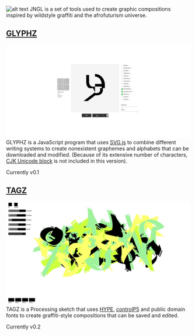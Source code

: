 ![alt text](https://i.imgur.com/TIibORb.png)
JNGL is a set of tools used to create graphic compositions inspired by wildstyle graffiti and the afrofuturism universe.

## [GLYPHZ](/GLYPHZ)
![TAGZ SCREENSHOT](/GLYPHZ/glyphz_screenshot.png)
GLYPHZ is a JavaScript program that uses [SVG.js](https://svgjs.com/docs/3.0/) to combine different writing systems to create nonexistent graphemes and alphabets that can be downloaded and modified. (Because of its extensive number of characters, [CJK Unicode block](https://en.wikipedia.org/wiki/CJK_Unified_Ideographs_(Unicode_block)) is not included in this version).

Currently v0.1

## [TAGZ](/TAGZ)
![TAGZ SCREENSHOT](/TAGZ/tagz_screenshot.png)
TAGZ is a Processing sketch that uses [HYPE](https://www.hypeframework.com/), [controlP5](http://www.sojamo.de/libraries/controlP5/) and public domain fonts to create graffiti-style compositions that can be saved and edited.

Currently v0.2
